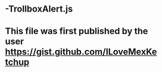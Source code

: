 # -TrollboxAlert.js
# This file was first published by the user https://gist.github.com/ILoveMexKetchup
